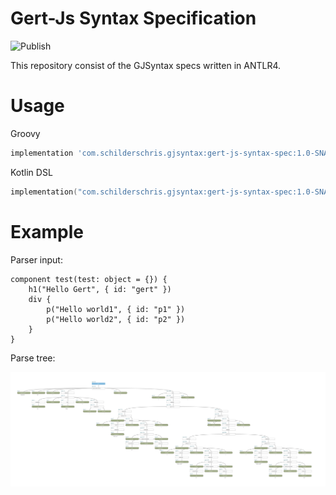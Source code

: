 # Gert-Js Syntax Specification

![Publish](https://github.com/SchildersChris/gert-js-syntax-spec/actions/workflows/publish.yml/badge.svg)

This repository consist of the GJSyntax specs written in ANTLR4. 

# Usage 
Groovy
```groovy
implementation 'com.schilderschris.gjsyntax:gert-js-syntax-spec:1.0-SNAPSHOT'
```

Kotlin DSL
```kotlin
implementation("com.schilderschris.gjsyntax:gert-js-syntax-spec:1.0-SNAPSHOT")
```



# Example

Parser input:
```
component test(test: object = {}) {
    h1("Hello Gert", { id: "gert" })
    div {
        p("Hello world1", { id: "p1" })
        p("Hello world2", { id: "p2" })        
    }
}
```

Parse tree:  

<img src="./res/GJSyntax.parse-tree.jpg">
